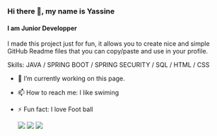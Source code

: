 ### Hi there 👋, my name is Yassine
#### I am Junior Developper

I made this project just for fun, it allows you to create nice and simple GitHub Readme files that you can copy/paste and use in your profile.

Skills: JAVA / SPRING BOOT /  SPRING SECURITY / SQL / HTML / CSS

- 🔭 I’m currently working on this page. 
- 📫 How to reach me: I like swiming 
- ⚡ Fun fact: I love Foot ball

  ![](https://img.shields.io/badge/Moves%20played-15834-blue)
![](https://img.shields.io/badge/Completed%20games-767-brightgreen)
![](https://img.shields.io/badge/Total%20players-1528-orange)


